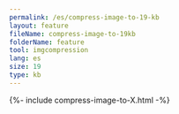 ```yaml
---
permalink: /es/compress-image-to-19-kb
layout: feature
fileName: compress-image-to-19kb
folderName: feature
tool: imgcompression
lang: es
size: 19
type: kb
---
```


{%- include compress-image-to-X.html -%}
